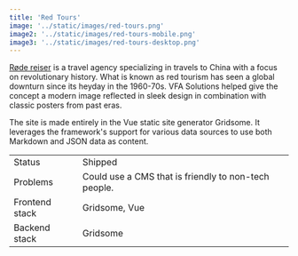```yaml
---
title: 'Red Tours'
image: '../static/images/red-tours.png'
image2: '../static/images/red-tours-mobile.png'
image3: '../static/images/red-tours-desktop.png'
---
```


[Røde reiser](https://viktorfa.github.io/red-tours) is a travel agency specializing in travels to China with a focus on revolutionary history. What is known as red tourism has seen a global downturn since its heyday in the 1960-70s. VFA Solutions helped give the concept a modern image reflected in sleek design in combination with classic posters from past eras.

The site is made entirely in the Vue static site generator Gridsome. It leverages the framework's support for various data sources to use both Markdown and JSON data as content.

|                |                                                      |
| -------------- | ---------------------------------------------------- |
| Status         | Shipped                                              |
| Problems       | Could use a CMS that is friendly to non-tech people. |
| Frontend stack | Gridsome, Vue                                        |
| Backend stack  | Gridsome                                             |
